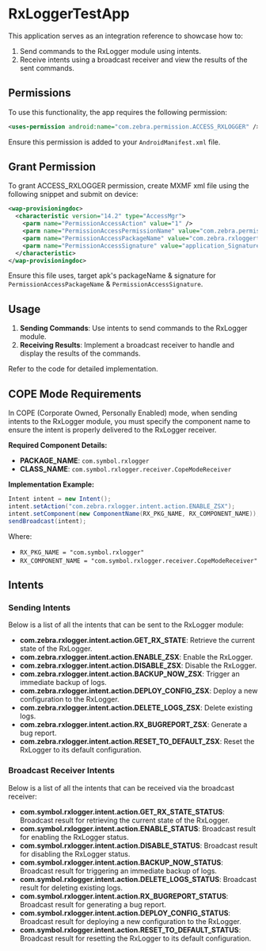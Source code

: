 # RxLoggerTestApp

This application serves as an integration reference to showcase how to:

1. Send commands to the RxLogger module using intents.
2. Receive intents using a broadcast receiver and view the results of the sent commands.

## Permissions

To use this functionality, the app requires the following permission:

```xml
<uses-permission android:name="com.zebra.permission.ACCESS_RXLOGGER" />
```

Ensure this permission is added to your `AndroidManifest.xml` file.

## Grant Permission

To grant ACCESS_RXLOGGER permission, create MXMF xml file using the following snippet and submit on device:

```xml
<wap-provisioningdoc>
  <characteristic version="14.2" type="AccessMgr">
    <parm name="PermissionAccessAction" value="1" />
    <parm name="PermissionAccessPermissionName" value="com.zebra.permission.ACCESS_RXLOGGER" />
    <parm name="PermissionAccessPackageName" value="com.zebra.rxloggertestapp" />
    <parm name="PermissionAccessSignature" value="application_Signature" />
  </characteristic>
</wap-provisioningdoc>
```

Ensure this file uses, target apk's packageName & signature for `PermissionAccessPackageName` & `PermissionAccessSignature`.

## Usage

1. **Sending Commands**: Use intents to send commands to the RxLogger module.
2. **Receiving Results**: Implement a broadcast receiver to handle and display the results of the commands.

Refer to the code for detailed implementation.

## COPE Mode Requirements

In COPE (Corporate Owned, Personally Enabled) mode, when sending intents to the RxLogger module, you must specify the component name to ensure the intent is properly delivered to the RxLogger receiver.

**Required Component Details:**
- **PACKAGE_NAME**: `com.symbol.rxlogger`
- **CLASS_NAME**: `com.symbol.rxlogger.receiver.CopeModeReceiver`

**Implementation Example:**

```java
Intent intent = new Intent();
intent.setAction("com.zebra.rxlogger.intent.action.ENABLE_ZSX");
intent.setComponent(new ComponentName(RX_PKG_NAME, RX_COMPONENT_NAME));
sendBroadcast(intent);
```

Where:
- `RX_PKG_NAME = "com.symbol.rxlogger"`
- `RX_COMPONENT_NAME = "com.symbol.rxlogger.receiver.CopeModeReceiver"`

## Intents

### Sending Intents
Below is a list of all the intents that can be sent to the RxLogger module:

- **com.zebra.rxlogger.intent.action.GET_RX_STATE**: Retrieve the current state of the RxLogger.
- **com.zebra.rxlogger.intent.action.ENABLE_ZSX**: Enable the RxLogger.
- **com.zebra.rxlogger.intent.action.DISABLE_ZSX**: Disable the RxLogger.
- **com.zebra.rxlogger.intent.action.BACKUP_NOW_ZSX**: Trigger an immediate backup of logs.
- **com.zebra.rxlogger.intent.action.DEPLOY_CONFIG_ZSX**: Deploy a new configuration to the RxLogger.
- **com.zebra.rxlogger.intent.action.DELETE_LOGS_ZSX**: Delete existing logs.
- **com.zebra.rxlogger.intent.action.RX_BUGREPORT_ZSX**: Generate a bug report.
- **com.zebra.rxlogger.intent.action.RESET_TO_DEFAULT_ZSX**: Reset the RxLogger to its default configuration.

### Broadcast Receiver Intents
Below is a list of all the intents that can be received via the broadcast receiver:

- **com.symbol.rxlogger.intent.action.GET_RX_STATE_STATUS**: Broadcast result for retrieving the current state of the RxLogger.
- **com.symbol.rxlogger.intent.action.ENABLE_STATUS**: Broadcast result for enabling the RxLogger status.
- **com.symbol.rxlogger.intent.action.DISABLE_STATUS**: Broadcast result for disabling the RxLogger status.
- **com.symbol.rxlogger.intent.action.BACKUP_NOW_STATUS**: Broadcast result for triggering an immediate backup of logs.
- **com.symbol.rxlogger.intent.action.DELETE_LOGS_STATUS**: Broadcast result for deleting existing logs.
- **com.symbol.rxlogger.intent.action.RX_BUGREPORT_STATUS**: Broadcast result for generating a bug report.
- **com.symbol.rxlogger.intent.action.DEPLOY_CONFIG_STATUS**: Broadcast result for deploying a new configuration to the RxLogger.
- **com.symbol.rxlogger.intent.action.RESET_TO_DEFAULT_STATUS**: Broadcast result for resetting the RxLogger to its default configuration.
